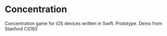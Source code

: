 # Concentration
Concentration game for iOS devices written in Swift.
Prototype. Demo from Stanford CS193
